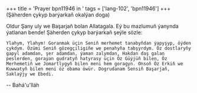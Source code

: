 +++
title = 'Prayer bpn11946 in '
tags = ['lang-102', 'bpn11946']
+++
(Şäherden çykyp barýarkaň okalýan doga)

Oldur Şany uly we Başarjaň bolan Allatagala. Eý bu mazlumuň ýanynda ýatlanan bende! Şäherden çykyp barýarkaň şeýle sözle:

    Ylahym, Ylahym! Goranmak üçin Seniň merhemet tanabyňdan ýapyşyp, öýden çykdym. Özümi Seniň gözegçiligiňe we penahyňa tabşyrdym. Öz dostlaryňy gapyl adamdan, şer adamdan, ýaman zalymdan, Hakdan daş galan peslerden, goraýan gudratyň hatyrasy üçin Öz Güýjüň bilen, Öz Merhemetiň we Jomartlygyň bilen meni hem goragyn. Onsoň Öz Erkiň we Kuwwatyň bilen meni öz obama öwür. Dogrudanam Sensiň Başarjaň, Saklaýjy we Ebedi.

-- Bahá'u'lláh
